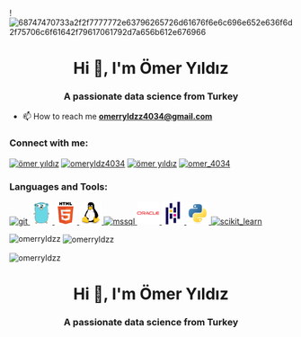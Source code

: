   ! ![68747470733a2f2f7777772e63796265726d61676f6e6c696e652e636f6d2f75706c6f61642f79617061792d7a656b612e676966](https://github.com/omerryldzz/omerryldzz/assets/154246373/de41f101-d7ed-4a1c-925b-5399e7f5b6bd)


<h1 align="center">Hi 👋, I'm Ömer Yıldız</h1>
<h3 align="center">A passionate data science from Turkey</h3>

- 📫 How to reach me **omerryldzz4034@gmail.com**

<h3 align="left">Connect with me:</h3>
<p align="left">
<a href="https://linkedin.com/in/ömer yıldız" target="blank"><img align="center" src="https://raw.githubusercontent.com/rahuldkjain/github-profile-readme-generator/master/src/images/icons/Social/linked-in-alt.svg" alt="ömer yıldız" height="30" width="40" /></a>
<a href="https://kaggle.com/omeryldz4034" target="blank"><img align="center" src="https://raw.githubusercontent.com/rahuldkjain/github-profile-readme-generator/master/src/images/icons/Social/kaggle.svg" alt="omeryldz4034" height="30" width="40" /></a>
<a href="https://www.youtube.com/c/ömer yıldız" target="blank"><img align="center" src="https://raw.githubusercontent.com/rahuldkjain/github-profile-readme-generator/master/src/images/icons/Social/youtube.svg" alt="ömer yıldız" height="30" width="40" /></a>
<a href="https://discord.gg/omer_4034" target="blank"><img align="center" src="https://raw.githubusercontent.com/rahuldkjain/github-profile-readme-generator/master/src/images/icons/Social/discord.svg" alt="omer_4034" height="30" width="40" /></a>
</p>

<h3 align="left">Languages and Tools:</h3>
<p align="left"> <a href="https://git-scm.com/" target="_blank" rel="noreferrer"> <img src="https://www.vectorlogo.zone/logos/git-scm/git-scm-icon.svg" alt="git" width="40" height="40"/> </a> <a href="https://golang.org" target="_blank" rel="noreferrer"> <img src="https://raw.githubusercontent.com/devicons/devicon/master/icons/go/go-original.svg" alt="go" width="40" height="40"/> </a> <a href="https://www.w3.org/html/" target="_blank" rel="noreferrer"> <img src="https://raw.githubusercontent.com/devicons/devicon/master/icons/html5/html5-original-wordmark.svg" alt="html5" width="40" height="40"/> </a> <a href="https://www.linux.org/" target="_blank" rel="noreferrer"> <img src="https://raw.githubusercontent.com/devicons/devicon/master/icons/linux/linux-original.svg" alt="linux" width="40" height="40"/> </a> <a href="https://www.microsoft.com/en-us/sql-server" target="_blank" rel="noreferrer"> <img src="https://www.svgrepo.com/show/303229/microsoft-sql-server-logo.svg" alt="mssql" width="40" height="40"/> </a> <a href="https://www.oracle.com/" target="_blank" rel="noreferrer"> <img src="https://raw.githubusercontent.com/devicons/devicon/master/icons/oracle/oracle-original.svg" alt="oracle" width="40" height="40"/> </a> <a href="https://pandas.pydata.org/" target="_blank" rel="noreferrer"> <img src="https://raw.githubusercontent.com/devicons/devicon/2ae2a900d2f041da66e950e4d48052658d850630/icons/pandas/pandas-original.svg" alt="pandas" width="40" height="40"/> </a> <a href="https://www.python.org" target="_blank" rel="noreferrer"> <img src="https://raw.githubusercontent.com/devicons/devicon/master/icons/python/python-original.svg" alt="python" width="40" height="40"/> </a> <a href="https://scikit-learn.org/" target="_blank" rel="noreferrer"> <img src="https://upload.wikimedia.org/wikipedia/commons/0/05/Scikit_learn_logo_small.svg" alt="scikit_learn" width="40" height="40"/> </a> </p>

<p><img align="left" src="https://github-readme-stats.vercel.app/api/top-langs?username=omerryldzz&show_icons=true&locale=en&layout=compact" alt="omerryldzz" /></p>

<p>&nbsp;<img align="center" src="https://github-readme-stats.vercel.app/api?username=omerryldzz&show_icons=true&locale=en" alt="omerryldzz" /></p>

<p><img align="center" src="https://github-readme-streak-stats.herokuapp.com/?user=omerryldzz&" alt="omerryldzz" /></p>

<h1 align="center">Hi 👋, I'm Ömer Yıldız</h1>
<h3 align="center">A passionate data science from Turkey</h3>

 

 
